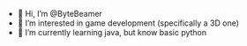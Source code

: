 - 👋 Hi, I’m @ByteBeamer
- 👀 I’m interested in game development (specifically a 3D one)
- 🌱 I’m currently learning java, but know basic python

<!---
ByteBeamer/ByteBeamer is a ✨ special ✨ repository because its `README.md` (this file) appears on your GitHub profile.
You can click the Preview link to take a look at your changes.
--->
